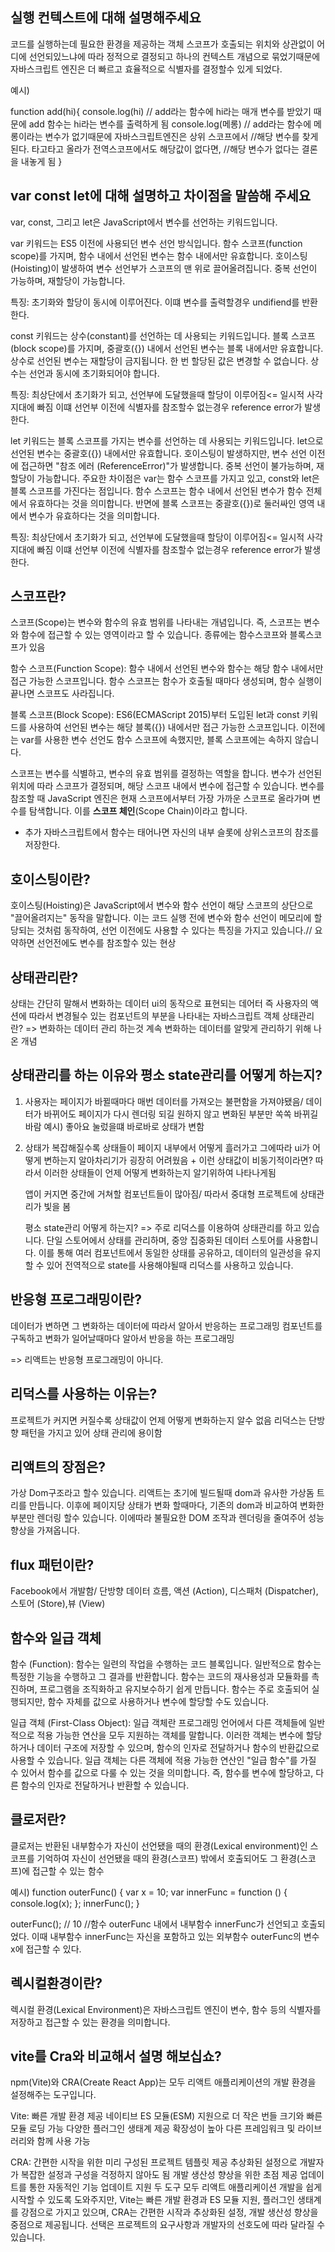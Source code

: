 ## 실행 컨텍스트에 대해 설명해주세요

코드를 실행하는데 필요한 환경을 제공하는 객체
스코프가 호출되는 위치와 상관없이 어디에 선언되있느냐에 따라 정적으로 결정되고
하나의 컨텍스트 개념으로 묶었기때문에 자바스크립트 엔진은 더 빠르고 효율적으로 식별자를
결정할수 있게 되었다.

예시)

function add(hi){
console.log(hi)
// add라는 함수에 hi라는 매개 변수를 받았기 때문에 add 함수는 hi라는 변수를 출력하게 됨
console.log(메롱)
// add라는 함수에 메롱이라는 변수가 없기때문에 자바스크립트엔진은 상위 스코프에서
//해당 변수를 찾게 된다. 타고타고 올라가 전역스코프에서도 해당값이 없다면,
//해당 변수가 없다는 결론을 내놓게 됨
}

## var const let에 대해 설명하고 차이점을 말씀해 주세요

var, const, 그리고 let은 JavaScript에서 변수를 선언하는 키워드입니다.

var 키워드는 ES5 이전에 사용되던 변수 선언 방식입니다.
함수 스코프(function scope)를 가지며, 함수 내에서 선언된 변수는 함수 내에서만 유효합니다.
호이스팅(Hoisting)이 발생하여 변수 선언부가 스코프의 맨 위로 끌어올려집니다.
중복 선언이 가능하며, 재할당이 가능합니다.

특징: 초기화와 할당이 동시에 이루어진다. 이떄 변수를 출력할경우 undifiend를 반환한다.

const 키워드는 상수(constant)를 선언하는 데 사용되는 키워드입니다.
블록 스코프(block scope)를 가지며, 중괄호({}) 내에서 선언된 변수는 블록 내에서만 유효합니다.
상수로 선언된 변수는 재할당이 금지됩니다. 한 번 할당된 값은 변경할 수 없습니다.
상수는 선언과 동시에 초기화되어야 합니다.

특징: 최상단에서 초기화가 되고, 선언부에 도달했을때 할당이 이루어짐<= 일시적 사각지대에 빠짐
이떄 선언부 이전에 식별자를 참조할수 없는경우 reference error가 발생한다.

let 키워드는 블록 스코프를 가지는 변수를 선언하는 데 사용되는 키워드입니다.
let으로 선언된 변수는 중괄호({}) 내에서만 유효합니다.
호이스팅이 발생하지만, 변수 선언 이전에 접근하면 "참조 에러 (ReferenceError)"가 발생합니다.
중복 선언이 불가능하며, 재할당이 가능합니다.
주요한 차이점은 var는 함수 스코프를 가지고 있고, const와 let은 블록 스코프를 가진다는 점입니다. 함수 스코프는 함수 내에서 선언된 변수가 함수 전체에서 유효하다는 것을 의미합니다. 반면에 블록 스코프는 중괄호({})로 둘러싸인 영역 내에서 변수가 유효하다는 것을 의미합니다.

특징: 최상단에서 초기화가 되고, 선언부에 도달했을때 할당이 이루어짐<= 일시적 사각지대에 빠짐
이떄 선언부 이전에 식별자를 참조할수 없는경우 reference error가 발생한다.

## 스코프란?

스코프(Scope)는 변수와 함수의 유효 범위를 나타내는 개념입니다. 즉, 스코프는 변수와 함수에 접근할 수 있는 영역이라고 할 수 있습니다. 종류에는 함수스코프와 블록스코프가 있음

함수 스코프(Function Scope): 함수 내에서 선언된 변수와 함수는 해당 함수 내에서만 접근 가능한 스코프입니다. 함수 스코프는 함수가 호출될 때마다 생성되며, 함수 실행이 끝나면 스코프도 사라집니다.

블록 스코프(Block Scope): ES6(ECMAScript 2015)부터 도입된 let과 const 키워드를 사용하여 선언된 변수는 해당 블록({}) 내에서만 접근 가능한 스코프입니다. 이전에는 var를 사용한 변수 선언도 함수 스코프에 속했지만, 블록 스코프에는 속하지 않습니다.

스코프는 변수를 식별하고, 변수의 유효 범위를 결정하는 역할을 합니다. 변수가 선언된 위치에 따라 스코프가 결정되며, 해당 스코프 내에서 변수에 접근할 수 있습니다. 변수를 참조할 때 JavaScript 엔진은 현재 스코프에서부터 가장 가까운 스코프로 올라가며 변수를 탐색합니다. 이를 **스코프 체인**(Scope Chain)이라고 합니다.

- 추가 자바스크립트에서 함수는 태어나면 자신의 내부 슬롯에 상위스코프의 참조를 저장한다.

## 호이스팅이란?

호이스팅(Hoisting)은 JavaScript에서 변수와 함수 선언이 해당 스코프의 상단으로 "끌어올려지는" 동작을 말합니다. 이는 코드 실행 전에 변수와 함수 선언이 메모리에 할당되는 것처럼 동작하여, 선언 이전에도 사용할 수 있다는 특징을 가지고 있습니다.// 요약하면 선언전에도 변수를 참조할수 있는 현상

## 상태관리란?

상태는 간단히 말해서 변화하는 데이터
ui의 동작으로 표현되는 데어터
즉 사용자의 액션에 따라서 변경될수 있는 컴포넌트의 부분을 나타내는
자바스크립트 객체
상태관리란?
=> 변화하는 데이터 관리 하는것
계속 변화하는 데이터를 알맞게 관리하기 위해 나온 개념

## 상태관리를 하는 이유와 평소 state관리를 어떻게 하는지?

1. 사용자는 페이지가 바뀔때마다 매번 데이터를 가져오는 불편함을 가져야됐음/
   데이터가 바뀌어도 페이지가 다시 렌더링 되길 원하지 않고
   변화된 부분만 쏙쏙 바뀌길 바람
   예시) 좋아요 눌렀을떄 바로바로 상태가 변함
2. 상태가 복잡해질수록 상태들이 페이지 내부에서
   어떻게 흘러가고 그에따라 ui가 어떻게 변하는지
   알아차리기가 굉장히 어려웠음 + 이런 상태값이 비동기적이라면?
   따라서 이러한 상태들이 언제 어떻게 변화하는지 알기위하여 나타나게됨

   앱이 커지면 중간에 거쳐할 컴포넌트들이 많아짐/ 따라서 중대형 프로젝트에 상태관리가 빛을 봄

   평소 state관리 어떻게 하는지?
   => 주로 리덕스를 이용하여 상태관리를 하고 있습니다. 단일 스토어에서 상태를 관리하며, 중앙 집중화된 데이터 스토어를 사용합니다. 이를 통해 여러 컴포넌트에서 동일한 상태를 공유하고, 데이터의 일관성을 유지할 수 있어 전역적으로 state를 사용해야될때 리덕스를 사용하고 있습니다.

## 반응형 프로그래밍이란?

데이터가 변하면 그 변화하는 데이터에 따라서 알아서 반응하는 프로그래밍
컴포넌트를 구독하고 변화가 일어날때마다 알아서 반응을 하는 프로그래밍

=> 리액트는 반응형 프로그래밍이 아니다.

## 리덕스를 사용하는 이유는?

프로젝트가 커지면 커질수록 상태값이 언제 어떻게 변화하는지 알수 없음
리덕스는 단방향 패턴을 가지고 있어 상태 관리에 용이함

## 리액트의 장점은?

가상 Dom구조라고 할수 있습니다. 리액트는 초기에 빌드될때 dom과 유사한 가상돔 트리를 만듭니다.
이후에 페이지당 상태가 변화 할때마다, 기존의 dom과 비교하여 변화한부분만 렌더링 할수 있습니다.
이에따라 불필요한 DOM 조작과 렌더링을 줄여주어 성능 향상을 가져옵니다.

## flux 패턴이란?

Facebook에서 개발함/
단방향 데이터 흐름, 액션 (Action), 디스패처 (Dispatcher),스토어 (Store),뷰 (View)

## 함수와 일급 객체

함수 (Function):
함수는 일련의 작업을 수행하는 코드 블록입니다. 일반적으로 함수는 특정한 기능을 수행하고 그 결과를 반환합니다. 함수는 코드의 재사용성과 모듈화를 촉진하며, 프로그램을 조직화하고 유지보수하기 쉽게 만듭니다. 함수는 주로 호출되어 실행되지만, 함수 자체를 값으로 사용하거나 변수에 할당할 수도 있습니다.

일급 객체 (First-Class Object):
일급 객체란 프로그래밍 언어에서 다른 객체들에 일반적으로 적용 가능한 연산을 모두 지원하는 객체를 말합니다. 이러한 객체는 변수에 할당하거나 데이터 구조에 저장할 수 있으며, 함수의 인자로 전달하거나 함수의 반환값으로 사용할 수 있습니다. 일급 객체는 다른 객체에 적용 가능한 연산인 "일급 함수"를 가질 수 있어서 함수를 값으로 다룰 수 있는 것을 의미합니다. 즉, 함수를 변수에 할당하고, 다른 함수의 인자로 전달하거나 반환할 수 있습니다.

## 클로저란?

클로저는 반환된 내부함수가 자신이 선언됐을 때의 환경(Lexical environment)인 스코프를 기억하여 자신이 선언됐을 때의 환경(스코프) 밖에서 호출되어도 그 환경(스코프)에 접근할 수 있는 함수

예시)
function outerFunc() {
var x = 10;
var innerFunc = function () { console.log(x); };
innerFunc();
}

outerFunc(); // 10
//함수 outerFunc 내에서 내부함수 innerFunc가 선언되고 호출되었다. 이때 내부함수 innerFunc는 자신을 포함하고 있는 외부함수 outerFunc의 변수 x에 접근할 수 있다.

## 렉시컬환경이란?

렉시컬 환경(Lexical Environment)은 자바스크립트 엔진이 변수, 함수 등의 식별자를 저장하고 접근할 수 있는 환경을 의미합니다.

## vite를 Cra와 비교해서 설명 해보십쇼?

npm(Vite)와 CRA(Create React App)는 모두 리액트 애플리케이션의 개발 환경을 설정해주는 도구입니다.

Vite:
빠른 개발 환경 제공
네이티브 ES 모듈(ESM) 지원으로 더 작은 번들 크기와 빠른 모듈 로딩 가능
다양한 플러그인 생태계 제공
확장성이 높아 다른 프레임워크 및 라이브러리와 함께 사용 가능

CRA:
간편한 시작을 위한 미리 구성된 프로젝트 템플릿 제공
추상화된 설정으로 개발자가 복잡한 설정과 구성을 걱정하지 않아도 됨
개발 생산성 향상을 위한 초점 제공
업데이트를 통한 자동적인 기능 업데이트 지원
두 도구 모두 리액트 애플리케이션 개발을 쉽게 시작할 수 있도록 도와주지만, Vite는 빠른 개발 환경과 ES 모듈 지원, 플러그인 생태계를 강점으로 가지고 있으며, CRA는 간편한 시작과 추상화된 설정, 개발 생산성 향상을 중점으로 제공됩니다. 선택은 프로젝트의 요구사항과 개발자의 선호도에 따라 달라질 수 있습니다.

